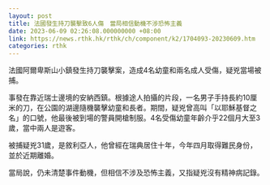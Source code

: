 ```yaml
---
layout: post
title: 法國發生持刀襲擊致6人傷　當局相信動機不涉恐怖主義
date: 2023-06-09 02:26:08.000000000 +08:00
link: https://news.rthk.hk/rthk/ch/component/k2/1704093-20230609.htm
categories: rthk
---
```


法國阿爾卑斯山小鎮發生持刀襲擊案，造成4名幼童和兩名成人受傷，疑兇當場被捕。

事發在靠近瑞士邊境的安納西鎮。根據途人拍攝的片段，一名男子手持長約10厘米的刀，在公園的湖邊隨機襲擊幼童和長者。期間，疑兇曾高叫「以耶穌基督之名」的口號，他最後被到場的警員開槍制服。4名受傷幼童年齡介乎22個月大至3歲，當中兩人是遊客。

被捕疑兇31歲，是敘利亞人，他曾經在瑞典居住十年，今年四月取得難民身份，並於近期離婚。

當局說，仍未清楚事件動機，但相信不涉及恐怖主義，又指疑兇沒有精神病記錄。
